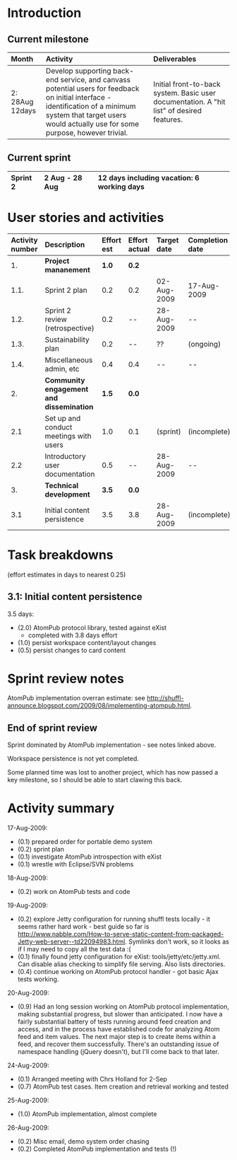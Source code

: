 

# Introduction #

## Current milestone ##

| Month | Activity | Deliverables |
|:------|:---------|:-------------|
| 2: 28Aug 12days | Develop supporting back-end service, and canvass potential users for feedback on initial interface - identification of a minimum system that target users would actually use for some purpose, however trivial. | Initial front-to-back system. Basic user documentation. A "hit list" of desired features. |

## Current sprint ##

| Sprint 2 | 2 Aug - 28 Aug  | 12 days including vacation: 6 working days |
|:---------|:----------------|:-------------------------------------------|

# User stories and activities #

| **Activity number** | **Description** | **Effort est** | **Effort actual** | **Target date** | **Completion date** |
|:--------------------|:----------------|:---------------|:------------------|:----------------|:--------------------|
| 1.   | **Project mananement** | **1.0** | **0.2** |
| 1.1. | Sprint 2 plan             | 0.2 | 0.2 | 02-Aug-2009 | 17-Aug-2009 |
| 1.2. | Sprint 2 review (retrospective)  | 0.2 | -- | 28-Aug-2009 | -- |
| 1.3. | Sustainability plan   | 0.2   | -- |  ?? | (ongoing) |
| 1.4. | Miscellaneous admin, etc  | 0.4 | 0.4 | -- | -- |
| 2.   | **Community engagement and dissemination** | **1.5** | **0.0** |
| 2.1  | Set up and conduct meetings with users | 1.0 | 0.1 | (sprint) | (incomplete) |
| 2.2  | Introductory user documentation | 0.5 | -- | 28-Aug-2009 | -- |
| 3.   | **Technical development** | **3.5** | **0.0** |
| 3.1  | Initial content persistence  | 3.5 | 3.8 | 28-Aug-2009 | (incomplete) |

# Task breakdowns #

(effort estimates in days to nearest 0.25)

## 3.1: Initial content persistence ##

3.5 days:

  * (2.0) AtomPub protocol library, tested against eXist
    * completed with 3.8 days effort
  * (1.0) persist workspace content/layout changes
  * (0.5) persist changes to card content

# Sprint review notes #

AtomPub implementation overran estimate: see http://shuffl-announce.blogspot.com/2009/08/implementing-atompub.html.

## End of sprint review ##

Sprint dominated by AtomPub implementation - see notes linked above.

Workspace persistence is not yet completed.

Some planned time was lost to another project, which has now passed a key milestone, so I should be able to start clawing this back.

# Activity summary #

17-Aug-2009:
  * (0.1) prepared order for portable demo system
  * (0.2) sprint plan
  * (0.1) investigate AtomPub introspection with eXist
  * (0.1) wrestle with Eclipse/SVN problems

18-Aug-2009:
  * (0.2) work on AtomPub tests and code

19-Aug-2009:
  * (0.2) explore Jetty configuration for running shuffl tests locally - it seems rather hard work - best guide so far is http://www.nabble.com/How-to-serve-static-content-from-packaged-Jetty-web-server--td22094983.html.  Symlinks don't work, so it looks as if I may need to copy all the test data :(
  * (0.1) finally found jetty configuration for eXist: tools/jetty/etc/jetty.xml.  Can disable alias checking to simplify file serving.  Also lists directories.
  * (0.4) continue working on AtomPub protocol handler - got basic Ajax tests working.

20-Aug-2009:
  * (0.9) Had an long session working on AtomPub protocol implementation, making substantial progress, but slower than anticipated. I now have a fairly substantial battery of tests running around feed creation and access, and in the process have established code for analyzing Atom feed and item values. The next major step is to create items within a feed, and recover them successfully. There's an outstanding issue of namespace handling (jQuery doesn't), but I'll come back to that later.

24-Aug-2009:
  * (0.1) Arranged meeting with Chrs Holland for 2-Sep
  * (0.7) AtomPub test cases. Item creation and retrieval working and tested

25-Aug-2009:
  * (1.0) AtomPub implementation, almost complete

26-Aug-2009:
  * (0.2) Misc email, demo system order chasing
  * (0.2) Completed AtomPub implementation and tests (!)